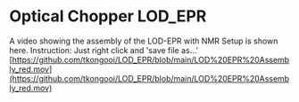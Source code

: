 # Optical Chopper LOD_EPR



A video showing the assembly of the LOD-EPR with NMR Setup is shown here.
Instruction: Just right click and 'save file as...'
[https://github.com/tkongooi/LOD_EPR/blob/main/LOD%20EPR%20Assembly_red.mov](https://github.com/tkongooi/LOD_EPR/blob/main/LOD%20EPR%20Assembly_red.mov)
